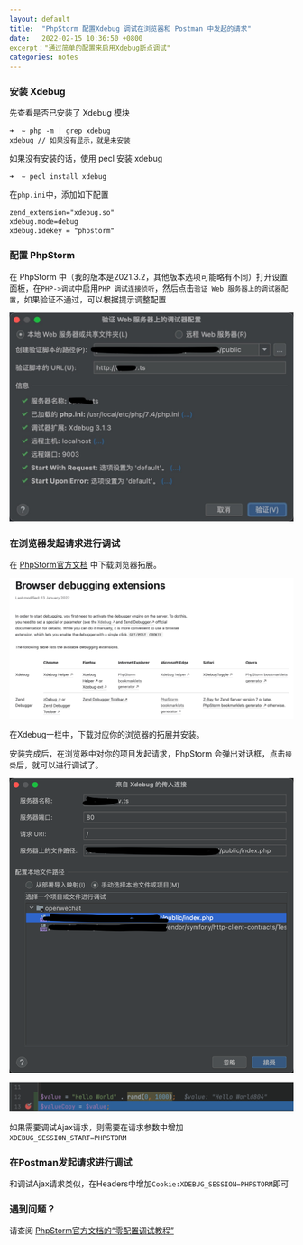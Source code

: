 ```yaml
---
layout: default
title:  "PhpStorm 配置Xdebug 调试在浏览器和 Postman 中发起的请求"
date:   2022-02-15 10:36:50 +0800
excerpt："通过简单的配置来启用Xdebug断点调试"
categories: notes
---
```


### 安装 Xdebug

先查看是否已安装了 Xdebug 模块

```
➜  ~ php -m | grep xdebug
xdebug // 如果没有显示，就是未安装
```

如果没有安装的话，使用 pecl 安装 xdebug

```
➜  ~ pecl install xdebug
```

在`php.ini`中，添加如下配置

```
zend_extension="xdebug.so"
xdebug.mode=debug
xdebug.idekey = "phpstorm"
```

### 配置 PhpStorm

在 PhpStorm 中（我的版本是2021.3.2，其他版本选项可能略有不同）打开设置面板，在`PHP->调试`中启用`PHP 调试连接侦听`，然后点击`验证 Web 服务器上的调试器配置`，如果验证不通过，可以根据提示调整配置  

![Test PhpStorm Xdebug config](/images/2022-02-15/test_phpstorm_xdebug_config.jpg "验证 Web 服务器上的调试器配置")

### 在浏览器发起请求进行调试

在 [PhpStorm官方文档](https://www.jetbrains.com/help/phpstorm/2021.3/browser-debugging-extensions.html) 中下载浏览器拓展。

![Download Xdebug Helper](/images/2022-02-15/xdebug_download.png "下载Xdebug Helper")

在Xdebug一栏中，下载对应你的浏览器的拓展并安装。  

安装完成后，在浏览器中对你的项目发起请求，PhpStorm 会弹出对话框，点击`接受`后，就可以进行调试了。  

![Accept Xdebug](/images/2022-02-15/accept_xdebug.png "接受来自Xdebug的传入连接")

![Breakpoint in PhpStorm](/images/2022-02-15/helloworld.png "在PhpStorm中断点")

如果需要调试Ajax请求，则需要在请求参数中增加`XDEBUG_SESSION_START=PHPSTORM`  

### 在Postman发起请求进行调试

和调试Ajax请求类似，在Headers中增加`Cookie:XDEBUG_SESSION=PHPSTORM`即可  

### 遇到问题？

请查阅 [PhpStorm官方文档的“零配置调试教程”](https://www.jetbrains.com/help/phpstorm/2021.3/zero-configuration-debugging.html?utm_source=product&utm_medium=link&utm_campaign=PS&utm_content=2021.3)

